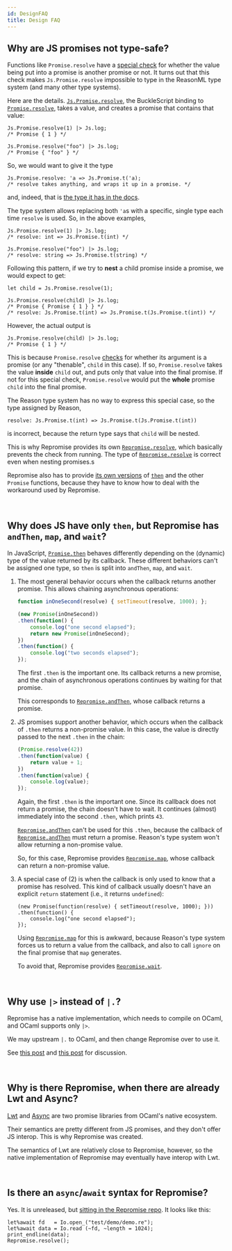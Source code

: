 ```yaml
---
id: DesignFAQ
title: Design FAQ
---
```


## Why are JS promises not type-safe?

Functions like `Promise.resolve` have a [special check][Promise.resolve] for whether the value being put into a promise is another promise or not. It turns out that this check makes `Js.Promise.resolve` impossible to type in the ReasonML type system (and many other type systems).

Here are the details. [`Js.Promise.resolve`][Js.Promise.resolve], the BuckleScript binding to [`Promise.resolve`][Promise.resolve], takes a value, and creates a promise that contains that value:

```reason
Js.Promise.resolve(1) |> Js.log;
/* Promise { 1 } */

Js.Promise.resolve("foo") |> Js.log;
/* Promise { "foo" } */
```

So, we would want to give it the type

```reason
Js.Promise.resolve: 'a => Js.Promise.t('a);
/* resolve takes anything, and wraps it up in a promise. */
```

and, indeed, that is [the type it has in the docs][Js.Promise.resolve].

The type system allows replacing both `'a`s with a specific, single type each time `resolve` is used. So, in the above examples,

```reason
Js.Promise.resolve(1) |> Js.log;
/* resolve: int => Js.Promise.t(int) */

Js.Promise.resolve("foo") |> Js.log;
/* resolve: string => Js.Promise.t(string) */
```

Following this pattern, if we try to **nest** a child promise inside a promise, we would expect to get:

```reason
let child = Js.Promise.resolve(1);

Js.Promise.resolve(child) |> Js.log;
/* Promise { Promise { 1 } } */
/* resolve: Js.Promise.t(int) => Js.Promise.t(Js.Promise.t(int)) */
```

However, the actual output is

```reason
Js.Promise.resolve(child) |> Js.log;
/* Promise { 1 } */
```

This is because `Promise.resolve` [checks][Js.Promise.resolve] for whether its argument is a promise (or any "thenable", `child` in this case). If so, `Promise.resolve` takes the value **inside** `child` out, and puts only that value into the final promise. If not for this special check, `Promise.resolve` would put the **whole** promise `child` into the final promise.

The Reason type system has no way to express this special case, so the type assigned by Reason,

```reason
resolve: Js.Promise.t(int) => Js.Promise.t(Js.Promise.t(int))
```

is incorrect, because the return type says that `child` will be nested.

This is why Repromise provides its own [`Repromise.resolve`](API#resolve), which basically prevents the check from running. The type of [`Repromise.resolve`](API#resolve) is correct even when nesting promises.s

Repromise also has to provide [its own versions](API#then) of [`then`][Promise.then] and the other `Promise` functions, because they have to know how to deal with the workaround used by Repromise.

<br/>

## Why does JS have only `then`, but Repromise has `andThen`, `map`, and `wait`?

In JavaScript, [`Promise.then`][Promise.then] behaves differently depending on the (dynamic) type of the value returned by its callback. These different behaviors can't be assigned one type, so `then` is split into `andThen`, `map`, and `wait`.

1. The most general behavior occurs when the callback returns another promise. This allows chaining asynchronous operations:

    ```js
    function inOneSecond(resolve) { setTimeout(resolve, 1000); };

    (new Promise(inOneSecond))
    .then(function() {
        console.log("one second elapsed");
        return new Promise(inOneSecond);
    })
    .then(function() {
        console.log("two seconds elapsed");
    });
    ```

    The first `.then` is the important one. Its callback returns a new promise, and the chain of asynchronous operations continues by waiting for that promise.

    This corresponds to [`Repromise.andThen`](API#andThen), whose callback returns a promise.

2. JS promises support another behavior, which occurs when the callback of `.then` returns a non-promise value. In this case, the value is directly passed to the next `.then` in the chain:

    ```js
    (Promise.resolve(42))
    .then(function(value) {
        return value + 1;
    })
    .then(function(value) {
        console.log(value);
    });
    ```

    Again, the first `.then` is the important one. Since its callback does not return a promise, the chain doesn't have to wait. It continues (almost) immediately into the second `.then`, which prints `43`.

    [`Repromise.andThen`](API#andThen) can't be used for this `.then`, because the callback of [`Repromise.andThen`](API#andThen) must return a promise. Reason's type system won't allow returning a non-promise value.

    So, for this case, Repromise provides [`Repromise.map`](API#map), whose callback can return a non-promise value.

3. A special case of (2) is when the callback is only used to know that a promise has resolved. This kind of callback usually doesn't have an explicit `return` statement (i.e., it returns `undefined`):

    ```
    (new Promise(function(resolve) { setTimeout(resolve, 1000); }))
    .then(function() {
        console.log("one second elapsed");
    });
    ```

    Using [`Repromise.map`](API#map) for this is awkward, because Reason's type system forces us to return a value from the callback, and also to call `ignore` on the final promise that `map` generates.

    To avoid that, Repromise provides [`Repromise.wait`](API#wait).

<br/>

## Why use `|>` instead of `|.`?

Repromise has a native implementation, which needs to compile on OCaml, and OCaml supports only `|>`.

We may upstream `|.` to OCaml, and then change Repromise over to use it.

See [this post](https://github.com/aantron/repromise/issues/22#issuecomment-405589951) and [this post](https://github.com/aantron/repromise/issues/22#issuecomment-405677694) for discussion.

<br/>

## Why is there Repromise, when there are already Lwt and Async?

[Lwt](https://github.com/ocsigen/lwt) and [Async](https://github.com/janestreet/async) are two promise libraries from OCaml's native ecosystem.

Their semantics are pretty different from JS promises, and they don't offer JS interop. This is why Repromise was created.

The semantics of Lwt are relatively close to Repromise, however, so the native implementation of Repromise may eventually have interop with Lwt.

<br/>

## Is there an `async`/`await` syntax for Repromise?

Yes. It is unreleased, but [sitting in the Repromise repo](https://github.com/aantron/repromise/tree/master/src/ppx). It looks like this:

```reason
let%await fd   = Io.open_("test/demo/demo.re");
let%await data = Io.read (~fd, ~length = 1024);
print_endline(data);
Repromise.resolve();
```

<br/>



[Js.Promise.resolve]: https://bucklescript.github.io/bucklescript/api/Js.Promise.html#VALresolve
[Promise.resolve]: https://developer.mozilla.org/en-US/docs/Web/JavaScript/Reference/Global_Objects/Promise/resolve
[Promise.then]: https://developer.mozilla.org/en-US/docs/Web/JavaScript/Reference/Global_Objects/Promise/then
